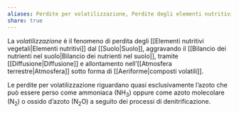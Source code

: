 ```yaml
---
aliases: Perdite per volatilizzazione, Perdite degli elementi nutritivi dal suolo per volatilizzazione,
share: true
---
```

La *volatilizzazione* è il fenomeno di perdita degli [[Elementi nutritivi vegetali|Elementi nutritivi]] dal [[Suolo|Suolo]], aggravando il [[Bilancio dei nutrienti nel suolo|Bilancio dei nutrienti nel suolo]], tramite [[Diffusione|Diffusione]] e allontamento nell’[[Atmosfera terrestre|Atmosfera]] sotto forma di [[Aeriforme|composti volatili]].

Le perdite per volatilizzazione riguardano quasi esclusivamente l’azoto che può essere perso come ammoniaca (NH<sub>3</sub>) oppure come azoto molecolare (N<sub>2</sub>) o ossido d’azoto (N<sub>2</sub>O) a seguito dei processi di denitrificazione.